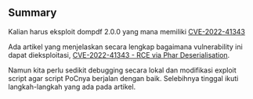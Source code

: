 ## Summary
Kalian harus eksploit dompdf 2.0.0 yang mana memiliki [CVE-2022-41343](https://security.snyk.io/vuln/SNYK-PHP-DOMPDFDOMPDF-3033151)

Ada artikel yang menjelaskan secara lengkap bagaimana vulnerability ini dapat dieksploitasi, [CVE-2022-41343 - RCE via Phar Deserialisation](https://tantosec.com/blog/cve-2022-41343/).

Namun kita perlu sedikit debugging secara lokal dan modifikasi exploit script agar script PoCnya berjalan dengan baik. Selebihnya tinggal ikuti langkah-langkah yang ada pada artikel.